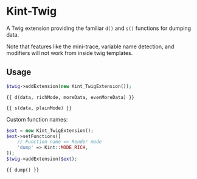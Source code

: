 # Kint-Twig

A Twig extension providing the familiar `d()` and `s()` functions for dumping data.

Note that features like the mini-trace, variable name detection, and modifiers will not work from inside twig templates.

## Usage

```php
$twig->addExtension(new Kint_TwigExtension());
```

```twig
{{ d(data, richMode, moreData, evenMoreData) }}

{{ s(data, plainMode) }}
```

Custom function names:

```php
$ext = new Kint_TwigExtension();
$ext->setFunctions([
    // Function name => Render mode
    'dump' => Kint::MODE_RICH,
]);
$twig->addExtension($ext);
```

```twig
{{ dump() }}
```
